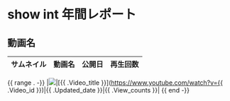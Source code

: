 # show int 年間レポート

## 動画名
|サムネイル|動画名|公開日|再生回数|
|---|---|---|---|
{{ range . -}}
|<img src="images/thumbnail_{{ .Video_id }}_trim.jpg">|[{{ .Video_title }}](https://www.youtube.com/watch?v={{ .Video_id }})|{{ .Updated_date }}|{{ .View_counts }}|
{{ end -}}